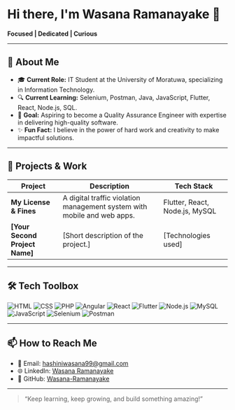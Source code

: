 # Hi there, I'm Wasana Ramanayake 👋

**Focused | Dedicated | Curious**

---

## 🌟 About Me
- 🎓 **Current Role:** IT Student at the University of Moratuwa, specializing in Information Technology.
- 🔍 **Current Learning:** Selenium, Postman, Java, JavaScript, Flutter, React, Node.js, SQL.
- 🌱 **Goal:** Aspiring to become a Quality Assurance Engineer with expertise in delivering high-quality software.
- ✨ **Fun Fact:** I believe in the power of hard work and creativity to make impactful solutions.

---

## 🚀 Projects & Work

| **Project**          | **Description**                                                                 | **Tech Stack**                      |
|-----------------------|---------------------------------------------------------------------------------|-------------------------------------|
| **My License & Fines**| A digital traffic violation management system with mobile and web apps.         | Flutter, React, Node.js, MySQL      |
| **[Your Second Project Name]** | [Short description of the project.]                                       | [Technologies used]                 |

---

## 🛠️ Tech Toolbox

![HTML](https://img.shields.io/badge/-HTML-E34F26?logo=html5&logoColor=white)
![CSS](https://img.shields.io/badge/-CSS-1572B6?logo=css3&logoColor=white)
![PHP](https://img.shields.io/badge/-PHP-777BB4?logo=php&logoColor=white)
![Angular](https://img.shields.io/badge/-Angular-E23237?logo=angular&logoColor=white)
![React](https://img.shields.io/badge/-React-61DAFB?logo=react&logoColor=black)
![Flutter](https://img.shields.io/badge/-Flutter-02569B?logo=flutter&logoColor=white)
![Node.js](https://img.shields.io/badge/-Node.js-339933?logo=node.js&logoColor=white)
![MySQL](https://img.shields.io/badge/-MySQL-4479A1?logo=mysql&logoColor=white)
![JavaScript](https://img.shields.io/badge/-JavaScript-F7DF1E?logo=javascript&logoColor=black)
![Selenium](https://img.shields.io/badge/-Selenium-43B02A?logo=selenium&logoColor=white)
![Postman](https://img.shields.io/badge/-Postman-FF6C37?logo=postman&logoColor=white)

---

## 📫 How to Reach Me
- 📧 Email: [hashiniwasana99@gmail.com](mailto:hashiniwasana99@gmail.com)
- 🌐 LinkedIn: [Wasana Ramanayake](www.linkedin.com/in/wasana-ramanayaka-8b6970290)
- 🌟 GitHub: [Wasana-Ramanayake](https://github.com/Wasana-Ramanayake)

---

> “Keep learning, keep growing, and build something amazing!”
